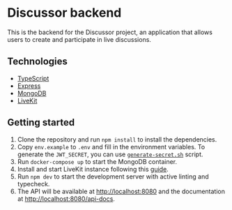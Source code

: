 # Discussor backend

This is the backend for the Discussor project, an application that allows users to create and participate in live discussions.

## Technologies

- [TypeScript](https://www.typescriptlang.org/)
- [Express](https://expressjs.com/)
- [MongoDB](https://www.mongodb.com/)
- [LiveKit](https://livekit.io/)

## Getting started

1. Clone the repository and run `npm install` to install the dependencies.
1. Copy `env.example` to `.env` and fill in the environment variables. To generate the `JWT_SECRET`, you can use [`generate-secret.sh`](./generate-sercret.sh) script.
1. Run `docker-compose up` to start the MongoDB container.
1. Install and start LiveKit instance following this [guide](https://docs.livekit.io/realtime/self-hosting/local/).
1. Run `npm dev` to start the development server with active linting and typecheck.
1. The API will be available at <http://localhost:8080> and the documentation at <http://localhost:8080/api-docs>.
